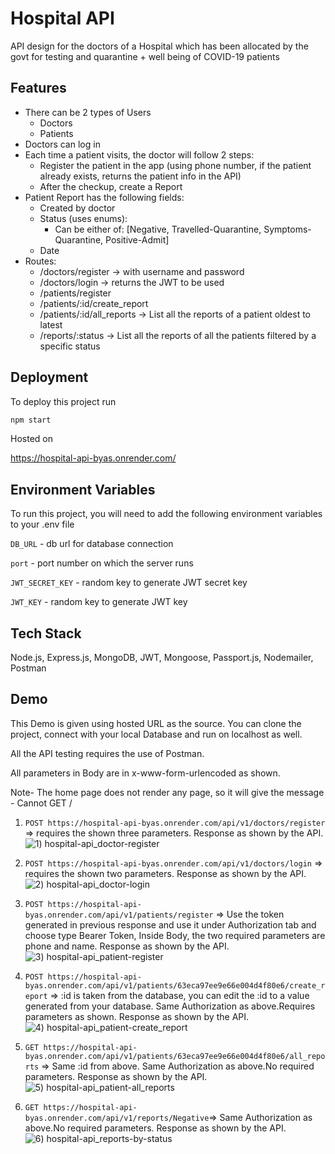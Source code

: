 # Hospital API

API design for the doctors of a Hospital which has been allocated by the govt for testing and quarantine + well being of COVID-19 patients

## Features

- There can be 2 types of Users
  - Doctors
  - Patients
- Doctors can log in
- Each time a patient visits, the doctor will follow 2 steps:
  - Register the patient in the app (using phone number, if the patient already exists, returns the patient info in the API)
  - After the checkup, create a Report
- Patient Report has the following fields:
  - Created by doctor
  - Status (uses enums):
    - Can be either of: [Negative, Travelled-Quarantine, Symptoms-Quarantine, Positive-Admit]
  - Date
- Routes:
  - /doctors/register → with username and password
  - /doctors/login → returns the JWT to be used
  - /patients/register
  - /patients/:id/create_report
  - /patients/:id/all_reports → List all the reports of a patient oldest to latest
  - /reports/:status → List all the reports of all the patients filtered by a specific status

## Deployment

To deploy this project run

```bash
npm start
```

Hosted on

https://hospital-api-byas.onrender.com/

## Environment Variables

To run this project, you will need to add the following environment variables to your .env file

`DB_URL` - db url for database connection

`port` - port number on which the server runs

`JWT_SECRET_KEY` - random key to generate JWT secret key

`JWT_KEY` - random key to generate JWT key

## Tech Stack

Node.js, Express.js, MongoDB, JWT, Mongoose, Passport.js, Nodemailer, Postman

## Demo

This Demo is given using hosted URL as the source. You can clone the project, connect with your local Database and run on localhost as well.

All the API testing requires the use of Postman.

All parameters in Body are in x-www-form-urlencoded as shown.

Note- The home page does not render any page, so it will give the message - Cannot GET /

1. `POST https://hospital-api-byas.onrender.com/api/v1/doctors/register` => requires the shown three parameters. Response as shown by the API.
   ![1) hospital-api_doctor-register](https://user-images.githubusercontent.com/121491626/218994648-9ab24e25-7903-41ab-b9c2-f0bc58b3a5ba.jpg)

2. `POST https://hospital-api-byas.onrender.com/api/v1/doctors/login` => requires the shown two parameters. Response as shown by the API.
   ![2) hospital-api_doctor-login](https://user-images.githubusercontent.com/121491626/218994654-7418f7d0-3e1f-4b0c-b1e2-bc30ccea822c.jpg)

3. `POST https://hospital-api-byas.onrender.com/api/v1/patients/register` => Use the token generated in previous response and use it under Authorization tab and choose type Bearer Token, Inside Body, the two required parameters are phone and name. Response as shown by the API.
   ![3) hospital-api_patient-register](https://user-images.githubusercontent.com/121491626/218994671-1498673b-77da-4a58-a490-5ca1484a107e.jpg)

4. `POST https://hospital-api-byas.onrender.com/api/v1/patients/63eca97ee9e66e004d4f80e6/create_report` => :id is taken from the database, you can edit the :id to a value generated from your database. Same Authorization as above.Requires parameters as shown. Response as shown by the API.
   ![4) hospital-api_patient-create_report](https://user-images.githubusercontent.com/121491626/218997502-6dbcb115-2882-455e-9e17-4bdd691c6d5e.jpg)

5. `GET https://hospital-api-byas.onrender.com/api/v1/patients/63eca97ee9e66e004d4f80e6/all_reports` => Same :id from above. Same Authorization as above.No required parameters. Response as shown by the API.
   ![5) hospital-api_patient-all_reports](https://user-images.githubusercontent.com/121491626/218994689-9d176c7e-769f-4679-8c6d-f3860f3b56f2.jpg)

6. `GET https://hospital-api-byas.onrender.com/api/v1/reports/Negative`=> Same Authorization as above.No required parameters. Response as shown by the API.
   ![6) hospital-api_reports-by-status](https://user-images.githubusercontent.com/121491626/218994702-586583fe-1f39-4f70-bd43-bbb8d44ab821.jpg)
